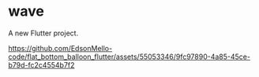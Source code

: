 # wave

A new Flutter project.


https://github.com/EdsonMello-code/flat_bottom_balloon_flutter/assets/55053346/9fc97890-4a85-45ce-b79d-fc2c4554b7f2

